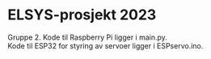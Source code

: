 # ELSYS-prosjekt 2023

Gruppe 2. 
Kode til Raspberry Pi ligger i main.py.     
Kode til ESP32 for styring av servoer ligger i ESPservo.ino.
